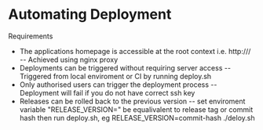 # Automating Deployment
Requirements
- The applications homepage is accessible at the root context i.e. http://<IP Address>/
-- Achieved using nginx proxy 
- Deployments can be triggered without requiring server access
-- Triggered from local enviroment or CI by running deploy.sh
- Only authorised users can trigger the deployment process
-- Deployment will fail if you do not have correct ssh key
- Releases can be rolled back to the previous version
-- set enviroment variable "RELEASE_VERSION=" be equalivalent to release tag or commit hash then run deploy.sh, eg RELEASE_VERSION=commit-hash ./deloy.sh

